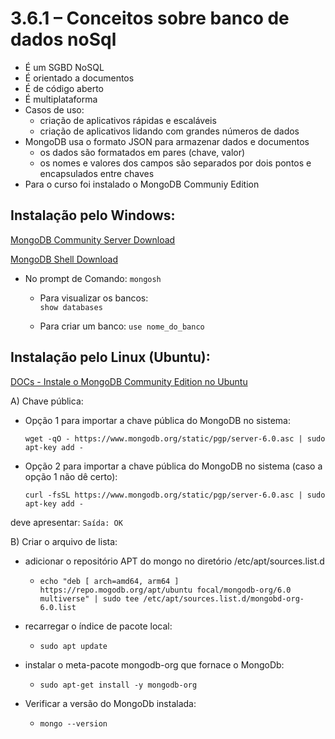 # 3.6.1 – Conceitos sobre banco de dados noSql

- É um SGBD NoSQL
- É orientado a documentos
- É de código aberto
- É multiplataforma
- Casos de uso:
  - criação de aplicativos rápidas e escaláveis
  - criação de aplicativos lidando com grandes números de dados
- MongoDB usa o formato JSON para armazenar dados e documentos
  - os dados são formatados em pares (chave, valor)
  - os nomes e valores dos campos são separados por dois pontos e encapsulados entre chaves
- Para o curso foi instalado o MongoDB Communiy Edition

## Instalação pelo Windows:

[MongoDB Community Server Download](https://www.mongodb.com/try/download/community)

[MongoDB Shell Download](https://www.mongodb.com/try/download/shell)

- No prompt de Comando:
  ```mongosh```

  - Para visualizar os bancos:  
  ```show databases```

  - Para criar um banco:
  ```use nome_do_banco```

## Instalação pelo Linux (Ubuntu):

[DOCs - Instale o MongoDB Community Edition no Ubuntu](https://www.mongodb.com/docs/manual/tutorial/install-mongodb-on-ubuntu/)

A) Chave pública:

- Opção 1 para importar a chave pública do MongoDB no sistema:
  
  ```wget -qO - https://www.mongodb.org/static/pgp/server-6.0.asc | sudo apt-key add -```

- Opção 2 para importar a chave pública do MongoDB no sistema (caso a opção 1 não dê certo):
  
  ```curl -fsSL https://www.mongodb.org/static/pgp/server-6.0.asc | sudo apt-key add -```

deve apresentar: ```Saída: OK```

B) Criar o arquivo de lista:

- adicionar o repositório APT do mongo no diretório /etc/apt/sources.list.d
  - ```echo "deb [ arch=amd64, arm64 ] https://repo.mogodb.org/apt/ubuntu focal/mongodb-org/6.0 multiverse" | sudo tee /etc/apt/sources.list.d/mongobd-org-6.0.list```

- recarregar o índice de pacote local:
  - ```sudo apt update```

- instalar o meta-pacote mongodb-org que fornace o MongoDb:
  - ```sudo apt-get install -y mongodb-org```

- Verificar a versão do MongoDb instalada:
  - ```mongo --version```

